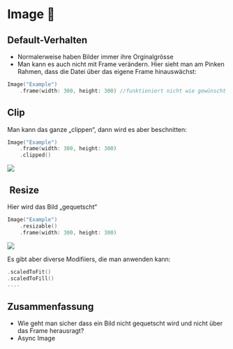 # Image 🧩

## Default-Verhalten
- Normalerweise haben Bilder immer ihre Orginalgrösse
 - Man kann es auch nicht mit Frame verändern. Hier sieht man am Pinken Rahmen, dass die Datei über das eigene Frame hinauswächst:

```swift
Image("Example")
    .frame(width: 300, height: 300) //funktioniert nicht wie gewünscht
```

## Clip
Man kann das ganze „clippen“, dann wird es aber beschnitten:

```swift
Image("Example")
    .frame(width: 300, height: 300)
    .clipped()
```

![][image-1]

##  Resize

Hier wird das Bild „gequetscht“

```swift
Image("Example")
    .resizable()
    .frame(width: 300, height: 300)
```

![][image-2]

Es gibt aber diverse Modifiiers, die man anwenden kann: 

```swift
.scaledToFit()
.scaledToFill()
....
```

## Zusammenfassung
- Wie geht man sicher dass ein Bild nicht gequetscht wird und nicht über das Frame herausragt?
- Async Image


[image-1]:	assets/Bildschirmfoto%202022-07-26%20um%2012.51.37.png
[image-2]:	assets/Bildschirmfoto%202022-07-26%20um%2012.52.03.png